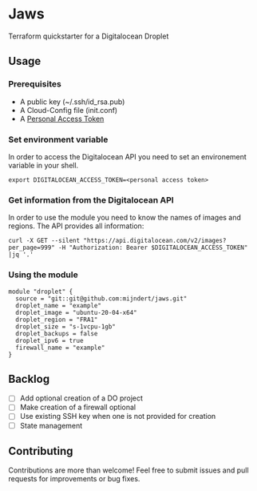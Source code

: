 # Jaws

Terraform quickstarter for a Digitalocean Droplet

## Usage

### Prerequisites

- A public key (~/.ssh/id_rsa.pub)
- A Cloud-Config file (init.conf)
- A [Personal Access Token](https://cloud.digitalocean.com/account/api/tokens)

### Set environment variable

In order to access the Digitalocean API you need to set an environement variable in your shell.

```
export DIGITALOCEAN_ACCESS_TOKEN=<personal access token>
```

### Get information from the Digitalocean API

In order to use the module you need to know the names of images and regions. The API provides all information:

```
curl -X GET --silent "https://api.digitalocean.com/v2/images?per_page=999" -H "Authorization: Bearer $DIGITALOCEAN_ACCESS_TOKEN" |jq '.'
```

### Using the module

```
module "droplet" {
  source = "git::git@github.com:mijndert/jaws.git"
  droplet_name = "example"
  droplet_image = "ubuntu-20-04-x64"
  droplet_region = "FRA1"
  droplet_size = "s-1vcpu-1gb"
  droplet_backups = false
  droplet_ipv6 = true
  firewall_name = "example"
}
```

## Backlog

- [ ] Add optional creation of a DO project
- [ ] Make creation of a firewall optional
- [ ] Use existing SSH key when one is not provided for creation
- [ ] State management

## Contributing

Contributions are more than welcome! Feel free to submit issues and pull requests for improvements or bug fixes.
